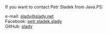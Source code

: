 If you want to contact Petr Sladek from Java.PS:

e-mail: slady@slady.net
<br>
Facebook: [petr.sladek.slady](https://www.facebook.com/petr.sladek.slady)
<br>
GitHub: [slady](https://github.com/slady)
